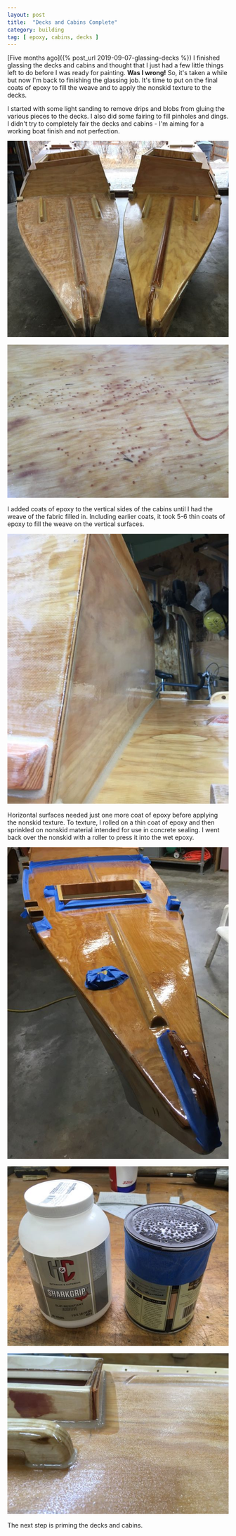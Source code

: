 ```yaml
---
layout: post
title:  "Decks and Cabins Complete"
category: building
tag: [ epoxy, cabins, decks ]
---
```


[Five months ago]({% post_url 2019-09-07-glassing-decks %}) I finished glassing the decks and cabins and thought that I just had a few little things left to do before I was ready for painting. **Was I wrong!** So, it's taken a while but now I'm back to finishing the glassing job. It's time to put on the final coats of epoxy to fill the weave and to apply the nonskid texture to the decks.

I started with some light sanding to remove drips and blobs from gluing the various pieces to the decks. I also did some fairing to fill pinholes and dings. I didn't try to completely fair the decks and cabins - I'm aiming for a working boat finish and not perfection.

![Sanding the Decks](/assets/images/tops-sanding.jpeg)

![Fairing Pinholes](/assets/images/tops-fairing.jpeg)

I added coats of epoxy to the vertical sides of the cabins until I had the weave of the fabric filled in. Including earlier coats, it took 5-6 thin coats of epoxy to fill the weave on the vertical surfaces.

![Filling the Weave on the Cabinsides](/assets/images/tops-weave.jpeg)

Horizontal surfaces needed just one more coat of epoxy before applying the nonskid texture. To texture, I rolled on a thin coat of epoxy and then sprinkled on nonskid material intended for use in concrete sealing. I went back over the nonskid with a roller to press it into the wet epoxy.

![Masking for Nonskid](/assets/images/tops-masking.jpeg)

![Nonskid Material](/assets/images/tops-nonskid.jpeg)

![Nonskid Texture](/assets/images/tops-textures.jpeg)

The next step is priming the decks and cabins.
